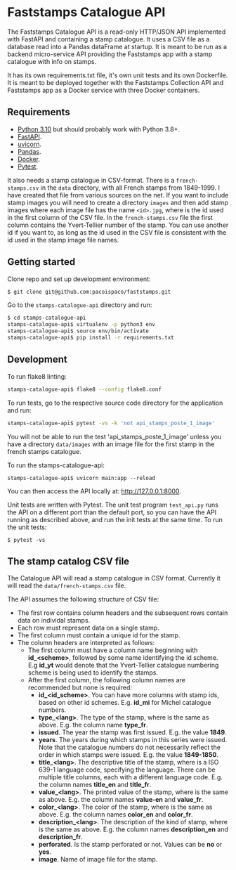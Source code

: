 # Faststamps Catalogue API

The Faststamps Catalogue API is a read-only HTTP/JSON API implemented with FastAPI and containing a stamp catalogue. It uses a CSV file as a database read into a Pandas dataFrame at startup. It is meant to be run as a backend micro-service API providing the Faststamps app with a stamp catalogue with info on stamps.

It has its own requirements.txt file, it's own unit tests and its own Dockerfile. It is meant to be deployed together with the Faststamps Collection API and Faststamps app as a Docker service with three Docker containers.

## Requirements

 * [Python 3.10](https://www.python.org/) but should probably work with Python 3.8+.
 * [FastAPI](https://fastapi.tiangolo.com/).
 * [uvicorn](https://www.uvicorn.org).
 * [Pandas](https://pandas.pydata.org/).
 * [Docker](https://www.docker.com).
 * [Pytest](https://docs.pytest.org).

It also needs a stamp catalogue in CSV-format. There is a `french-stamps.csv` in the `data` directory, with all French stamps from 1849-1999. I have created that file from various sources on the net. If you want to include stamp images you will need to create a directory `images` and then add stamp images where each image file has the name `<id>.jpg`, where <id> is the id used in the first column of the CSV file. In the `french-stamps.csv` file the first column contains the Yvert-Tellier number of the stamp. You can use another id if you want to, as long as the id used in the CSV file is consistent with the id used in the stamp image file names.

## Getting started

Clone repo and set up development environment:
```bash
$ git clone git@github.com:pacoispaco/faststamps.git
```

Go to the `stamps-catalogue-api` directory and run:
```bash
$ cd stamps-catalogue-api
stamps-catalogue-api$ virtualenv -p python3 env
stamps-catalogue-api$ source env/bin/activate
stamps-catalogue-api$ pip install -r requirements.txt
```

## Development

To run flake8 linting:
```bash
stamps-catalogue-api$ flake8 --config flake8.conf
```

To run tests, go to the respective source code directory for the application and run:
```bash
stamps-catalogue-api$ pytest -vs -k 'not api_stamps_poste_1_image'
```

You will not be able to run the test 'api\_stamps\_poste\_1\_image' unless you have a directory `data/images` with an image file for the first stamp in the french stamps catalogue.

To run the stamps-catalogue-api:
```
stamps-catalogue-api$ uvicorn main:app --reload
```

You can then access the API locally at: http://127.0.0.1:8000.

Unit tests are written with Pytest. The unit test program `test_api.py` runs the API on a different port than the default port, so you can have the API running as described above, and run the init tests at the same time. To run the unit tests:
```
$ pytest -vs
```

## The stamp catalog CSV file

The Catalogue API will read a stamp catalogue in CSV format. Currently it will read the `data/french-stamps.csv` file.

The API assumes the following structure of CSV file:

* The first row contains column headers and the subsequent rows contain data on individal stamps.
* Each row must represent data on a single stamp.
* The first column must contain a unique id for the stamp.
* The column headers are interpreted as follows:
  * The first column must have a column name beginning with **id_\<scheme\>**, followed by some name identifying the id scheme. E.g **id_yt** would denote that the Yvert-Tellier catalogue numbering scheme is being used to identify the stamps.
  * After the first column, the following column names are recommended but none is required:
    - **id_\<id_scheme\>**. You can have more columns with stamp ids, based on other id schemes. E.g. **id_mi** for Michel catalogue numbers.
    - **type_\<lang\>**. The type of the stamp, where <lang> is the same as above. E.g. the column name **type_fr**.
    - **issued**. The year the stamp was first issued. E.g. the value **1849**.
    - **years**. The years during which stamps in this series were issued. Note that the catalogue numbers do not necessarily reflect the order in which stamps were issued. E.g. the value **1849-1850**.
    - **title_\<lang\>**. The descriptive title of the stamp, where <lang> is a ISO 639-1 language code, specifying the language. There can be multiple title columns, each with a different language code. E.g. the column names **title_en** and **title_fr**.
    - **value_\<lang\>**. The printed value of the stamp, where <lang> is the same as above. E.g. the column names **value-en** and **value_fr**.
    - **color_\<lang\>**. The color of the stamp, where <lang> is the same as above. E.g. the column names **color_en** and **color_fr**.
    - **description_\<lang\>**. The description of the kind of stamp, where <lang> is the same as above. E.g. the column names **description_en** and **description_fr**.
    - **perforated**. Is the stamp perforated or not. Values can be **no** or **yes**.
    - **image**. Name of image file for the stamp.
